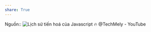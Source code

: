 ```yaml
---
share: True
---
```

Nguồn:: ![Lịch sử tiến hoá của Javascript 🔥 @TechMely - YouTube](https://youtu.be/Q-oYIbbJSrI)
